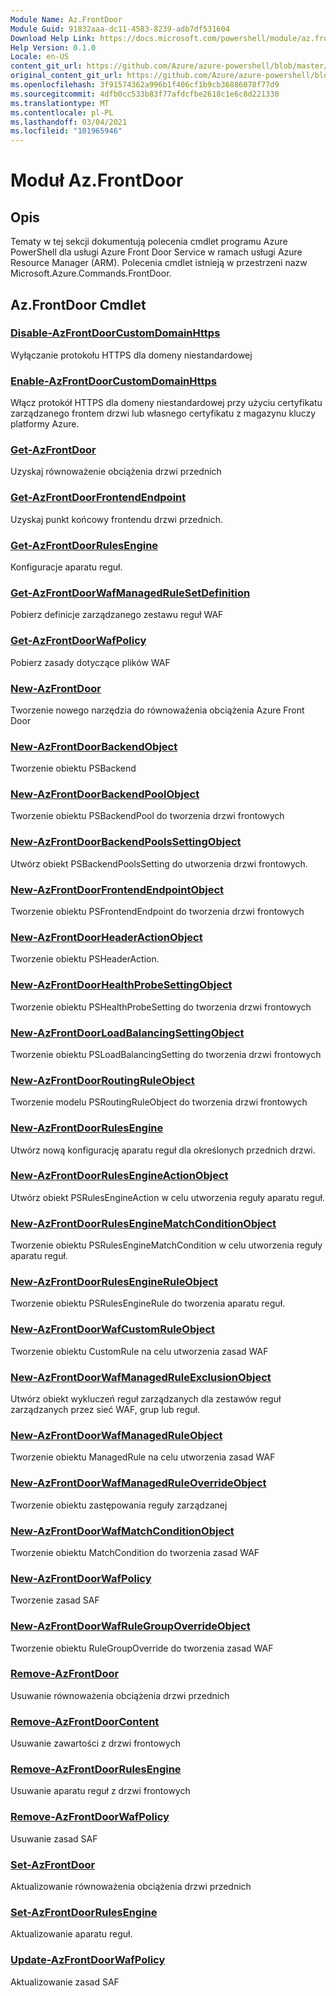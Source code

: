 ```yaml
---
Module Name: Az.FrontDoor
Module Guid: 91832aaa-dc11-4583-8239-adb7df531604
Download Help Link: https://docs.microsoft.com/powershell/module/az.frontdoor
Help Version: 0.1.0
Locale: en-US
content_git_url: https://github.com/Azure/azure-powershell/blob/master/src/FrontDoor/FrontDoor/help/Az.FrontDoor.md
original_content_git_url: https://github.com/Azure/azure-powershell/blob/master/src/FrontDoor/FrontDoor/help/Az.FrontDoor.md
ms.openlocfilehash: 3f91574362a996b1f406cf1b9cb36886078f77d9
ms.sourcegitcommit: 4dfb0cc533b83f77afdcfbe2618c1e6c8d221330
ms.translationtype: MT
ms.contentlocale: pl-PL
ms.lasthandoff: 03/04/2021
ms.locfileid: "101965946"
---
```

# Moduł Az.FrontDoor
## Opis
Tematy w tej sekcji dokumentują polecenia cmdlet programu Azure PowerShell dla usługi Azure Front Door Service w ramach usługi Azure Resource Manager (ARM). Polecenia cmdlet istnieją w przestrzeni nazw Microsoft.Azure.Commands.FrontDoor.

## Az.FrontDoor Cmdlet
### [Disable-AzFrontDoorCustomDomainHttps](Disable-AzFrontDoorCustomDomainHttps.md)
Wyłączanie protokołu HTTPS dla domeny niestandardowej

### [Enable-AzFrontDoorCustomDomainHttps](Enable-AzFrontDoorCustomDomainHttps.md)
Włącz protokół HTTPS dla domeny niestandardowej przy użyciu certyfikatu zarządzanego frontem drzwi lub własnego certyfikatu z magazynu kluczy platformy Azure.

### [Get-AzFrontDoor](Get-AzFrontDoor.md)
Uzyskaj równoważenie obciążenia drzwi przednich

### [Get-AzFrontDoorFrontendEndpoint](Get-AzFrontDoorFrontendEndpoint.md)
Uzyskaj punkt końcowy frontendu drzwi przednich.

### [Get-AzFrontDoorRulesEngine](Get-AzFrontDoorRulesEngine.md)
Konfiguracje aparatu reguł.

### [Get-AzFrontDoorWafManagedRuleSetDefinition](Get-AzFrontDoorWafManagedRuleSetDefinition.md)
Pobierz definicje zarządzanego zestawu reguł WAF

### [Get-AzFrontDoorWafPolicy](Get-AzFrontDoorWafPolicy.md)
Pobierz zasady dotyczące plików WAF

### [New-AzFrontDoor](New-AzFrontDoor.md)
Tworzenie nowego narzędzia do równoważenia obciążenia Azure Front Door

### [New-AzFrontDoorBackendObject](New-AzFrontDoorBackendObject.md)
Tworzenie obiektu PSBackend

### [New-AzFrontDoorBackendPoolObject](New-AzFrontDoorBackendPoolObject.md)
Tworzenie obiektu PSBackendPool do tworzenia drzwi frontowych

### [New-AzFrontDoorBackendPoolsSettingObject](New-AzFrontDoorBackendPoolsSettingObject.md)
Utwórz obiekt PSBackendPoolsSetting do utworzenia drzwi frontowych.

### [New-AzFrontDoorFrontendEndpointObject](New-AzFrontDoorFrontendEndpointObject.md)
Tworzenie obiektu PSFrontendEndpoint do tworzenia drzwi frontowych

### [New-AzFrontDoorHeaderActionObject](New-AzFrontDoorHeaderActionObject.md)
Tworzenie obiektu PSHeaderAction.

### [New-AzFrontDoorHealthProbeSettingObject](New-AzFrontDoorHealthProbeSettingObject.md)
Tworzenie obiektu PSHealthProbeSetting do tworzenia drzwi frontowych

### [New-AzFrontDoorLoadBalancingSettingObject](New-AzFrontDoorLoadBalancingSettingObject.md)
Tworzenie obiektu PSLoadBalancingSetting do tworzenia drzwi frontowych

### [New-AzFrontDoorRoutingRuleObject](New-AzFrontDoorRoutingRuleObject.md)
Tworzenie modelu PSRoutingRuleObject do tworzenia drzwi frontowych

### [New-AzFrontDoorRulesEngine](New-AzFrontDoorRulesEngine.md)
Utwórz nową konfigurację aparatu reguł dla określonych przednich drzwi. 

### [New-AzFrontDoorRulesEngineActionObject](New-AzFrontDoorRulesEngineActionObject.md)
Utwórz obiekt PSRulesEngineAction w celu utworzenia reguły aparatu reguł.

### [New-AzFrontDoorRulesEngineMatchConditionObject](New-AzFrontDoorRulesEngineMatchConditionObject.md)
Tworzenie obiektu PSRulesEngineMatchCondition w celu utworzenia reguły aparatu reguł.

### [New-AzFrontDoorRulesEngineRuleObject](New-AzFrontDoorRulesEngineRuleObject.md)
Tworzenie obiektu PSRulesEngineRule do tworzenia aparatu reguł.

### [New-AzFrontDoorWafCustomRuleObject](New-AzFrontDoorWafCustomRuleObject.md)
Tworzenie obiektu CustomRule na celu utworzenia zasad WAF

### [New-AzFrontDoorWafManagedRuleExclusionObject](New-AzFrontDoorWafManagedRuleExclusionObject.md)
Utwórz obiekt wykluczeń reguł zarządzanych dla zestawów reguł zarządzanych przez sieć WAF, grup lub reguł.

### [New-AzFrontDoorWafManagedRuleObject](New-AzFrontDoorWafManagedRuleObject.md)
Tworzenie obiektu ManagedRule na celu utworzenia zasad WAF

### [New-AzFrontDoorWafManagedRuleOverrideObject](New-AzFrontDoorWafManagedRuleOverrideObject.md)
Tworzenie obiektu zastępowania reguły zarządzanej

### [New-AzFrontDoorWafMatchConditionObject](New-AzFrontDoorWafMatchConditionObject.md)
Tworzenie obiektu MatchCondition do tworzenia zasad WAF

### [New-AzFrontDoorWafPolicy](New-AzFrontDoorWafPolicy.md)
Tworzenie zasad SAF

### [New-AzFrontDoorWafRuleGroupOverrideObject](New-AzFrontDoorWafRuleGroupOverrideObject.md)
Tworzenie obiektu RuleGroupOverride do tworzenia zasad WAF

### [Remove-AzFrontDoor](Remove-AzFrontDoor.md)
Usuwanie równoważenia obciążenia drzwi przednich

### [Remove-AzFrontDoorContent](Remove-AzFrontDoorContent.md)
Usuwanie zawartości z drzwi frontowych

### [Remove-AzFrontDoorRulesEngine](Remove-AzFrontDoorRulesEngine.md)
Usuwanie aparatu reguł z drzwi frontowych

### [Remove-AzFrontDoorWafPolicy](Remove-AzFrontDoorWafPolicy.md)
Usuwanie zasad SAF

### [Set-AzFrontDoor](Set-AzFrontDoor.md)
Aktualizowanie równoważenia obciążenia drzwi przednich

### [Set-AzFrontDoorRulesEngine](Set-AzFrontDoorRulesEngine.md)
Aktualizowanie aparatu reguł.

### [Update-AzFrontDoorWafPolicy](Update-AzFrontDoorWafPolicy.md)
Aktualizowanie zasad SAF

